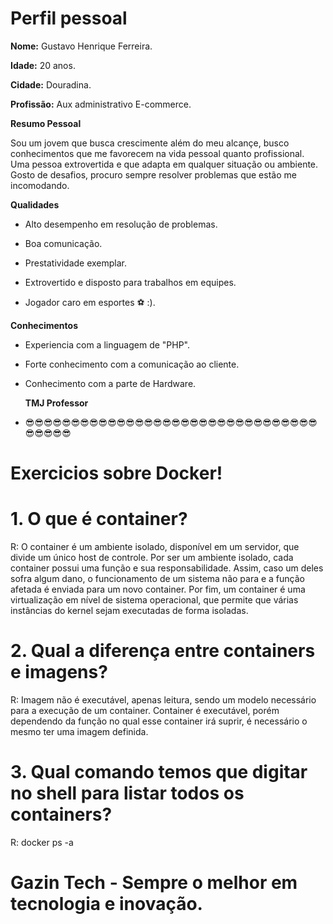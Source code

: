 # Perfil pessoal 

**Nome:** Gustavo Henrique Ferreira.

**Idade:** 20 anos. 

**Cidade:** Douradina.

**Profissão:** Aux administrativo E-commerce.


**Resumo Pessoal**

Sou um jovem que busca crescimente além do meu alcançe, busco conhecimentos que me favorecem na vida pessoal quanto profissional. Uma pessoa extrovertida e que adapta em qualquer situação ou ambiente. Gosto de desafios, procuro sempre resolver problemas que estão me incomodando. 

**Qualidades**

* Alto desempenho em resolução de problemas.

* Boa comunicação. 

* Prestatividade exemplar.

* Extrovertido e disposto para trabalhos em equipes. 

* Jogador caro em esportes ⚽ :).

**Conhecimentos**

* Experiencia com a linguagem de "PHP". 

* Forte conhecimento com a comunicação ao cliente. 

* Conhecimento com a parte de Hardware. 

   **TMJ Professor**  

- 😎😎😎😎😎😎😎😎😎😎😎😎😎😎😎😎😎😎😎😎😎😎😎😎😎😎😎😎😎😎😎😎😎😎😎😎😎


# Exercicios sobre Docker!

# 1. O que é container? 

R: O container é um ambiente isolado, disponível em um servidor, que divide um único host de controle. Por ser um ambiente isolado, cada container possui uma função e sua responsabilidade. Assim, caso um deles sofra algum dano, o funcionamento de um sistema não para e a função afetada é enviada para um novo container. Por fim, um container é uma virtualização em nível de sistema operacional, que permite que várias instâncias do kernel sejam executadas de forma isoladas.

# 2. Qual a diferença entre containers e imagens? 

R: Imagem não é executável, apenas leitura, sendo um modelo necessário para a execução de um container. Container é executável, porém dependendo da função no qual esse container irá suprir, é necessário o mesmo ter uma imagem definida. 

# 3. Qual comando temos que digitar no shell para listar todos os containers? 

R: docker ps -a

# Gazin Tech - Sempre o melhor em tecnologia e inovação. 